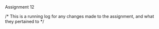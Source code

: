 Assignment 12

/* This is a running log for any changes made to the assignment, and what they pertained to */

